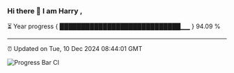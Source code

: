 ### Hi there 👋 I am Harry , 

⏳ Year progress { ████████████████████████████▁▁ } 94.09 %

---

⏰ Updated on Tue, 10 Dec 2024 08:44:01 GMT

![Progress Bar CI](https://github.com/duykhang68/duykhang68/workflows/Progress%20Bar%20CI/badge.svg)
